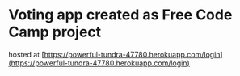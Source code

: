 # Voting app created as Free Code Camp project
hosted at [https://powerful-tundra-47780.herokuapp.com/login](https://powerful-tundra-47780.herokuapp.com/login)
